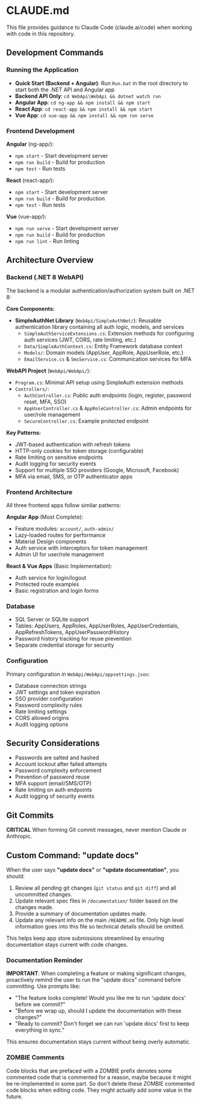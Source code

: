 # CLAUDE.md

This file provides guidance to Claude Code (claude.ai/code) when working with code in this repository.

## Development Commands

### Running the Application

- **Quick Start (Backend + Angular)**: Run `Run.bat` in the root directory to start both the .NET API and Angular app
- **Backend API Only**: `cd WebApi\WebApi && dotnet watch run`
- **Angular App**: `cd ng-app && npm install && npm start`
- **React App**: `cd react-app && npm install && npm start`
- **Vue App**: `cd vue-app && npm install && npm run serve`

### Frontend Development

**Angular** (ng-app/):

- `npm start` - Start development server
- `npm run build` - Build for production
- `npm test` - Run tests

**React** (react-app/):

- `npm start` - Start development server
- `npm run build` - Build for production
- `npm test` - Run tests

**Vue** (vue-app/):

- `npm run serve` - Start development server
- `npm run build` - Build for production
- `npm run lint` - Run linting

## Architecture Overview

### Backend (.NET 8 WebAPI)

The backend is a modular authentication/authorization system built on .NET 8:

**Core Components:**

- **SimpleAuthNet Library** (`WebApi/SimpleAuthNet/`): Reusable authentication library containing all auth logic, models, and services
  - `SimpleAuthServiceExtensions.cs`: Extension methods for configuring auth services (JWT, CORS, rate limiting, etc.)
  - `Data/SimpleAuthContext.cs`: Entity Framework database context
  - `Models/`: Domain models (AppUser, AppRole, AppUserRole, etc.)
  - `EmailService.cs` & `SmsService.cs`: Communication services for MFA

**WebAPI Project** (`WebApi/WebApi/`):

- `Program.cs`: Minimal API setup using SimpleAuth extension methods
- `Controllers/`:
  - `AuthController.cs`: Public auth endpoints (login, register, password reset, MFA, SSO)
  - `AppUserController.cs` & `AppRoleController.cs`: Admin endpoints for user/role management
  - `SecureController.cs`: Example protected endpoint

**Key Patterns:**

- JWT-based authentication with refresh tokens
- HTTP-only cookies for token storage (configurable)
- Rate limiting on sensitive endpoints
- Audit logging for security events
- Support for multiple SSO providers (Google, Microsoft, Facebook)
- MFA via email, SMS, or OTP authenticator apps

### Frontend Architecture

All three frontend apps follow similar patterns:

**Angular App** (Most Complete):

- Feature modules: `account/`, `auth-admin/`
- Lazy-loaded routes for performance
- Material Design components
- Auth service with interceptors for token management
- Admin UI for user/role management

**React & Vue Apps** (Basic Implementation):

- Auth service for login/logout
- Protected route examples
- Basic registration and login forms

### Database

- SQL Server or SQLite support
- Tables: AppUsers, AppRoles, AppUserRoles, AppUserCredentials, AppRefreshTokens, AppUserPasswordHistory
- Password history tracking for reuse prevention
- Separate credential storage for security

### Configuration

Primary configuration in `WebApi/WebApi/appsettings.json`:

- Database connection strings
- JWT settings and token expiration
- SSO provider configuration
- Password complexity rules
- Rate limiting settings
- CORS allowed origins
- Audit logging options

## Security Considerations

- Passwords are salted and hashed
- Account lockout after failed attempts
- Password complexity enforcement
- Prevention of password reuse
- MFA support (email/SMS/OTP)
- Rate limiting on auth endpoints
- Audit logging of security events

## Git Commits

**CRITICAL** When forming Git commit messages, never mention Claude or Anthropic.

## Custom Command: "update docs"

When the user says **"update docs"** or **"update documentation"**, you should:

1. Review all pending git changes (`git status` and `git diff`) and all uncommitted changes.
1. Update relevant spec files in `/documentation/` folder based on the changes made.
1. Provide a summary of documentation updates made.
1. Update any relevant info on the main `/README.md` file. Only high level information goes into this file so technical details should be omitted.

This helps keep app store submissions streamlined by ensuring documentation stays current with code changes.

### Documentation Reminder

**IMPORTANT**: When completing a feature or making significant changes, proactively remind the user to run the "update docs" command before committing. Use prompts like:

- "The feature looks complete! Would you like me to run 'update docs' before we commit?"
- "Before we wrap up, should I update the documentation with these changes?"
- "Ready to commit? Don't forget we can run 'update docs' first to keep everything in sync."

This ensures documentation stays current without being overly automatic.

### ZOMBIE Comments

Code blocks that are prefaced with a ZOMBIE prefix denotes some commented code that is commented for a reason, maybe because it might be re-implemented in some part. So don't delete these ZOMBIE commented code blocks when editing code. They might actually add some value in the future.

